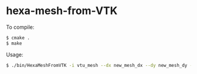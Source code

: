 # hexa-mesh-from-VTK

To compile:

```sh
$ cmake .
$ make
```

Usage:

```sh
$ ./bin/HexaMeshFromVTK -i vtu_mesh --dx new_mesh_dx --dy new_mesh_dy --dz new_mesh_dz -r unit_conversion_rate -o output_filename -c config_file
```

